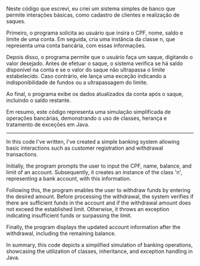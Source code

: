 Neste código que escrevi, eu criei um sistema simples de banco que permite interações básicas, como cadastro de clientes e realização de saques.

Primeiro, o programa solicita ao usuário que insira o CPF, nome, saldo e limite de uma conta. Em seguida, cria uma instância da classe n, que representa uma conta bancária, com essas informações.

Depois disso, o programa permite que o usuário faça um saque, digitando o valor desejado. Antes de efetuar o saque, o sistema verifica se há saldo disponível na conta e se o valor do saque não ultrapassa o limite estabelecido. Caso contrário, ele lança uma exceção indicando a indisponibilidade de fundos ou a ultrapassagem do limite.

Ao final, o programa exibe os dados atualizados da conta após o saque, incluindo o saldo restante.

Em resumo, este código representa uma simulação simplificada de operações bancárias, demonstrando o uso de classes, herança e tratamento de exceções em Java.

--------------------------------------------------------------------------------------------------------------------------------------------------------------------------------------------

In this code I've written, I've created a simple banking system allowing basic interactions such as customer registration and withdrawal transactions.

Initially, the program prompts the user to input the CPF, name, balance, and limit of an account. Subsequently, it creates an instance of the class 'n', representing a bank account, with this information.

Following this, the program enables the user to withdraw funds by entering the desired amount. Before processing the withdrawal, the system verifies if there are sufficient funds in the account and if the withdrawal amount does not exceed the established limit. Otherwise, it throws an exception indicating insufficient funds or surpassing the limit.

Finally, the program displays the updated account information after the withdrawal, including the remaining balance.

In summary, this code depicts a simplified simulation of banking operations, showcasing the utilization of classes, inheritance, and exception handling in Java.
